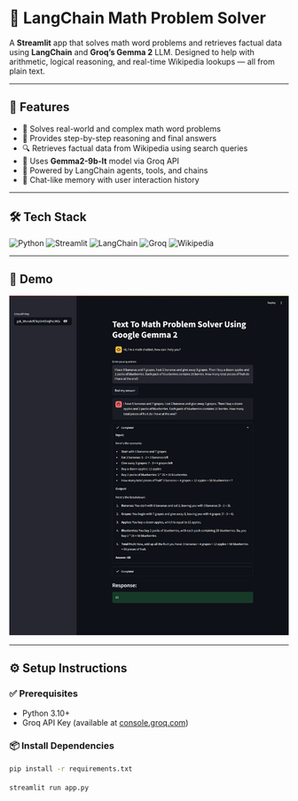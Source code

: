 # 🧮 LangChain Math Problem Solver

A **Streamlit** app that solves math word problems and retrieves factual data using **LangChain** and **Groq’s Gemma 2** LLM. Designed to help with arithmetic, logical reasoning, and real-time Wikipedia lookups — all from plain text.

---

## 🚀 Features

- 🔢 Solves real-world and complex math word problems
- 🧠 Provides step-by-step reasoning and final answers
- 🔍 Retrieves factual data from Wikipedia using search queries
- 🤖 Uses **Gemma2-9b-It** model via Groq API
- 🧰 Powered by LangChain agents, tools, and chains
- 💬 Chat-like memory with user interaction history

---

## 🛠️ Tech Stack

![Python](https://img.shields.io/badge/Python-3776AB?style=for-the-badge&logo=python&logoColor=white)
![Streamlit](https://img.shields.io/badge/Streamlit-FF4B4B?style=for-the-badge&logo=streamlit&logoColor=white)
![LangChain](https://img.shields.io/badge/LangChain-00A67E?style=for-the-badge)
![Groq](https://img.shields.io/badge/Groq-111111?style=for-the-badge)
![Wikipedia](https://img.shields.io/badge/Wikipedia-000000?style=for-the-badge&logo=wikipedia&logoColor=white)

---

## 📸 Demo

![App Screenshot](./app.png)

---

## ⚙️ Setup Instructions

### ✅ Prerequisites

- Python 3.10+
- Groq API Key (available at [console.groq.com](https://console.groq.com/))

### 📦 Install Dependencies

```bash
pip install -r requirements.txt

streamlit run app.py